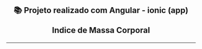 

<h2 align="center"> 
  📚 Projeto realizado com Angular - ionic (app)
  <p>Indice de Massa Corporal</p>
</h2>
<hr>
